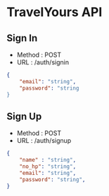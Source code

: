 # TravelYours API

## Sign In 

- Method : POST
- URL : /auth/signin

```json
{
    "email": "string",
    "password": "string
}
```
## Sign Up 

- Method : POST
- URL : /auth/signup

```json
{
    "name" : "string",
    "no_hp": "string",
    "email": "string",
    "password": "string",
}
```